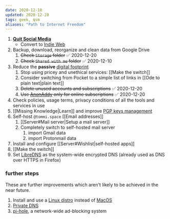 ```yaml
---
date: 2020-12-10
updated: 2020-12-28
tags: geek, qsm
aliases: "Path to Internet Freedom"
---
```

1. [**Quit Social Media**](https://quitsocialmedia.club/roadmap "Quit Social Media roadmap")
	- Convert to [Indie Web](https://indieweb.org "IndieWeb official website")
1. Backup, download, reorganize and clean data from Google Drive
    1. ~~Check `Storage` folder~~ ✅ 2020-12-20
    1. ~~Check `Shared with me` folder~~ ✅ 2020-12-10
1. Reduce the **passive** [digital footprint](https://en.wikipedia.org/wiki/Digital_footprint "Digital footprint on Wikipedia")
    1. Stop using pricey and unethical services: [[Make the switch]]
	1. Consider switching from Pocket to a simple list of links in [[Ode to plain text|plain text]]
    1. ~~Delete unused accounts and subscriptions~~ ✅ 2020-12-20
    1. ~~Use [AnonAddy](https://anonaddy.com "AnonAddy official website") only for online subscriptions~~ ✅ 2020-12-20
1. Check policies, usage terms, privacy conditions of all the tools and services in use
1. [[Missing Knowledge|Learn]] and improve [PGP keys management](https://keys.openpgp.org)
1. Self-host `@tommi.space` [[Email addresses]]
	1. [[Server#Mail server|Setup a mail server]]
	1. Completely switch to self-hosted mail server
		1. import Gmail data
		1. import Protonmail data
1. Install and configure [[Server#Wishlist|self-hosted apps]]
1. [[Make the switch]]
1. Set [LibreDNS](https://libredns.gr "LibreDNS official website") as the system-wide encrypted DNS (already used as DNS over HTTPS in Firefox)

### further steps

These are further improvements which aren't likely to be achieved in the near future.

1. Install and use a [Linux distro](https://www.linux.org/pages/download/) instead of [MacOS](https://www.apple.com/macos/)
1. [Private DNS](https://www.privacytools.io/providers/dns/ "Private DNS on PrivacyTools")
1. [pi-hole](https://pi-hole.net "Pi hole"), a network-wide ad-blocking system
